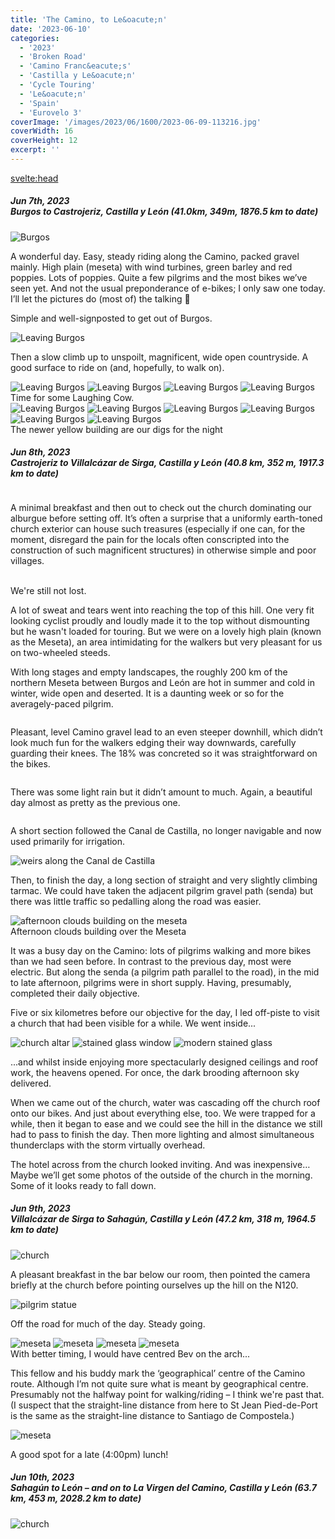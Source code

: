 ```yaml
---
title: 'The Camino, to Le&oacute;n'
date: '2023-06-10'
categories:
  - '2023'
  - 'Broken Road'
  - 'Camino Franc&eacute;s'
  - 'Castilla y Le&oacute;n'
  - 'Cycle Touring'
  - 'Le&oacute;n'
  - 'Spain'
  - 'Eurovelo 3'
coverImage: '/images/2023/06/1600/2023-06-09-113216.jpg'
coverWidth: 16
coverHeight: 12
excerpt: ''
---
```


<svelte:head>

<title>
Camino, to Le&oacute;n
</title>
</svelte:head>

<script>
	import Callout from '$lib/components/Callout.svelte'
</script>

<section class="card">
  <h5>
    Jun 7th, 2023
    <br /> Burgos to Castrojeriz, Castilla y Le&oacute;n
    (41.0km, 349m, 1876.5 km to date)   
  </h5>
  <p/>
  <img alt="Burgos" src="/images/2023/06/1600/2023-06-07-114358.jpg" />
  <p>A wonderful day. Easy, steady riding along the Camino, packed gravel mainly. High plain (meseta) with wind turbines, green barley and red poppies. Lots of poppies. Quite a few pilgrims and the most bikes we’ve seen yet. And not the usual preponderance of e-bikes; I only saw one today. I’ll let the pictures do (most of) the talking <span class="entity">🙂</span></p>
  <p>Simple and well-signposted to get out of Burgos.</p>
  <img alt="Leaving Burgos" src="/images/2023/06/1600/2023-06-07-113225.jpg" /> 
  <p>Then a slow climb up to unspoilt, magnificent, wide open countryside. A good surface to ride on (and, hopefully, to walk on).</p>
  <img alt="Leaving Burgos" src="/images/2023/06/1600/2023-06-07-131511.jpg" /> 
  <img alt="Leaving Burgos" src="/images/2023/06/1600/2023-06-07-132229.jpg" /> 
  <img alt="Leaving Burgos" src="/images/2023/06/1600/2023-06-07-134721.jpg" />
  <img alt="Leaving Burgos" src="/images/2023/06/1600/2023-06-07-140159.jpg" /> 
  <div class="caption">Time for some Laughing Cow.</div>
  <img alt="Leaving Burgos" src="/images/2023/06/1600/2023-06-07-145335.jpg" />
  <img alt="Leaving Burgos" src="/images/2023/06/1600/2023-06-07-145901.jpg" />
  <img alt="Leaving Burgos" src="/images/2023/06/1600/2023-06-07-161135.jpg" />
  <img alt="Leaving Burgos" src="/images/2023/06/1600/2023-06-07-171003.jpg" />
  <img alt="Leaving Burgos" src="/images/2023/06/1600/2023-06-07-171304.jpg" />
  <img alt="Leaving Burgos" src="/images/2023/06/1600/2023-06-07-172846.jpg" />
  <div class="caption">The newer yellow building are our digs for the night</div>
</section>

<section class="card">
  <h5>
    Jun 8th, 2023
    <br /> Castrojeriz to Villalcázar de Sirga, Castilla y Le&oacute;n
    (40.8 km, 352 m, 1917.3 km to date)   
  </h5>
  <img alt="" src="/images/2023/06/1600/2023-06-08-092019.jpg" />
  <p>A minimal breakfast and then out to check out the church dominating our alburgue before setting off. It’s often a surprise that a uniformly earth-toned church exterior can house such treasures (especially if one can, for the moment, disregard the pain for the locals often conscripted into the construction of such magnificent structures) in otherwise simple and poor villages.</p>
  <img alt="" src="/images/2023/06/1600/2023-06-08-092554.jpg" />
  <img alt="" src="/images/2023/06/1600/2023-06-08-092733.jpg" />
  <img alt="" src="/images/2023/06/1600/2023-06-08-093153.jpg" />
  <img alt="" src="/images/2023/06/1600/2023-06-08-101219.jpg" />
  <div class="caption">We're still not lost.</div>
  <img alt="" src="/images/2023/06/1600/2023-06-08-110505.jpg" />
  <p>A lot of sweat and tears went into reaching the top of this hill. One very fit looking cyclist proudly and loudly made it to the top without dismounting but he wasn't loaded for touring. But we were on a lovely high plain (known as the Meseta), an area intimidating for the walkers but very pleasant for us on two-wheeled steeds.</p>
  <p>With long stages and empty landscapes, the roughly 200 km of the northern Meseta between Burgos and Le&oacute;n are hot in summer and cold in winter, wide open and deserted. It is a daunting week or so for the averagely-paced pilgrim.</p>
  <img alt="" src="/images/2023/06/1600/2023-06-08-115005.jpg" />
  <p>Pleasant, level Camino gravel lead to an even steeper downhill, which didn’t look much fun for the walkers edging their way downwards, carefully guarding their knees. The 18% was concreted so it was straightforward on the bikes.</p>
  <img alt="" src="/images/2023/06/1600/2023-06-08-115503.jpg" />
  <p>There was some light rain but it didn’t amount to much. Again, a beautiful day almost as pretty as the previous one.</p>
   <img alt="" src="/images/2023/06/1600/2023-06-08-131349.jpg" />
   <p>A short section followed the Canal de Castilla, no longer navigable and now used primarily for irrigation.</p>
   <img alt="weirs along the Canal de Castilla" src="/images/2023/06/1600/2023-06-08-145211.jpg" />
   <p>Then, to finish the day, a long section of straight and very slightly climbing tarmac. We could have taken the adjacent pilgrim gravel path (senda) but there was little traffic so pedalling along the road was easier.</p>
   <img alt="afternoon clouds building on the meseta" src="/images/2023/06/1600/2023-06-08-162216.jpg" />
   <div class="caption">Afternoon clouds building over the Meseta</div>
   <p>It was a busy day on the Camino: lots of pilgrims walking and more bikes than we had seen before. In contrast to the previous day, most were electric. But along the senda (a pilgrim path parallel to the road), in the mid to late afternoon, pilgrims were in short supply. Having, presumably, completed their daily objective.</p>
   <p>Five or six kilometres before our objective for the day, I led off-piste to visit a church that had been visible for a while. We went inside...</p>
   <img alt="church altar " src="/images/2023/06/1600/2023-06-08-165336.jpg" />
   <img alt="stained glass window " src="/images/2023/06/1600/2023-06-08-165730.jpg" />
   <img alt="modern stained glass " src="/images/2023/06/1600/2023-06-08-165631.jpg" />
   <p>...and whilst inside enjoying more spectacularly designed ceilings and roof work, the heavens opened. For once, the dark brooding afternoon sky delivered.</p>
   <p>When we came out of the church, water was cascading off the church roof onto our bikes. And just about everything else, too. We were trapped for a while, then it began to ease and we could see the hill in the distance we still had to pass to finish the day. Then more lighting and almost simultaneous thunderclaps with the storm virtually overhead.</p>
   <p>The hotel across from the church looked inviting. And was inexpensive… Maybe we’ll get some photos of the outside of the church in the morning. Some of it looks ready to fall down.</p>
</section>

<section class="card">
  <h5>
    Jun 9th, 2023
    <br /> Villalcázar de Sirga to Sahagún, Castilla y Le&oacute;n
    (47.2 km, 318 m, 1964.5 km to date)   
  </h5> 
   <img alt="church" src="/images/2023/06/1600/2023-06-09-100844.jpg" />
   <p>A pleasant breakfast in the bar below our room, then pointed the camera briefly at the church before pointing ourselves up the hill on the N120.</p>
   <img alt="pilgrim statue" src="/images/2023/06/1600/2023-06-09-102102.jpg" />
   <p>Off the road for much of the day. Steady going.</p>
   <img alt="meseta" src="/images/2023/06/1600/2023-06-09-113216.jpg" />
   <img alt="meseta" src="/images/2023/06/1600/2023-06-09-150436.jpg" />
   <img alt="meseta" src="/images/2023/06/1600/2023-06-09-151334.jpg" />
   <img alt="meseta" src="/images/2023/06/1600/2023-06-09-161626.jpg" />
   <div class="caption">With better timing, I would have centred Bev on the arch...</div>
   <p>This fellow and his buddy mark the ‘geographical’ centre of the Camino route. Although I’m not quite sure what is meant by geographical centre. Presumably not the halfway point for walking/riding &ndash; I think we're past that. (I suspect that the straight-line distance from here to St Jean Pied-de-Port is the same as the straight-line distance to Santiago de Compostela.)</p>
   <img alt="meseta" src="/images/2023/06/1600/2023-06-09-161756.jpg" />
   <p>A good spot for a late (4:00pm) lunch!</p>
</section>

<section class="card">
  <h5>
    Jun 10th, 2023
    <br /> Sahagún to León – and on to La Virgen del Camino, Castilla y Le&oacute;n
    (63.7 km, 453 m, 2028.2 km to date)   
  </h5>
 
   <img alt="church" src="/images/2023/06/1600/2023-06-09-100844.jpg" />
</section>
